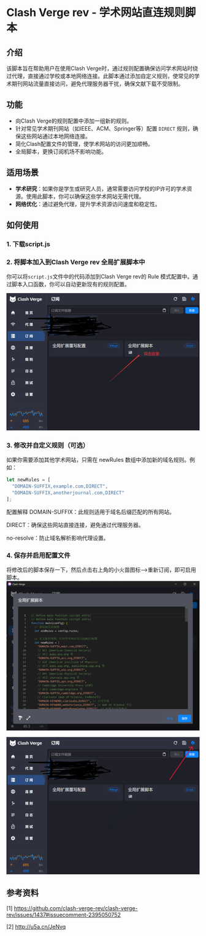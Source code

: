 # Clash Verge rev - 学术网站直连规则脚本

## 介绍

该脚本旨在帮助用户在使用Clash Verge时，通过规则配置确保访问学术网站时绕过代理，直接通过学校或本地网络连接。此脚本通过添加自定义规则，使常见的学术期刊网站流量直接访问，避免代理服务器干扰，确保文献下载不受限制。

## 功能

- 向Clash Verge的规则配置中添加一组新的规则。
- 针对常见学术期刊网站（如IEEE、ACM、Springer等）配置 `DIRECT` 规则，确保这些网站通过本地网络连接。
- 简化Clash配置文件的管理，使学术网站的访问更加顺畅。
- 全局脚本，更换订阅机场不影响功能。

## 适用场景

- **学术研究**：如果你是学生或研究人员，通常需要访问学校的IP许可的学术资源。使用此脚本，你可以确保这些学术网站无需代理。
- **网络优化**：通过避免代理，提升学术资源访问速度和稳定性。

## 如何使用

### 1. 下载script.js

### 2. 将脚本加入到Clash Verge rev 全局扩展脚本中
你可以将`script.js`文件中的代码添加到Clash Verge rev的 Rule 模式配置中。通过脚本入口函数，你可以自动更新现有的规则配置。

![双击-全局扩展脚本](全局扩展脚本-1.png)

### 3. 修改并自定义规则（可选）
如果你需要添加其他学术网站，只需在 newRules 数组中添加新的域名规则。例如：

```javascript
let newRules = [
  "DOMAIN-SUFFIX,example.com,DIRECT",
  "DOMAIN-SUFFIX,anotherjournal.com,DIRECT"
];
```
配置解释
DOMAIN-SUFFIX：此规则适用于域名后缀匹配的所有网站。

DIRECT：确保这些网站直接连接，避免通过代理服务器。

no-resolve：防止域名解析影响代理设置。
### 4. 保存并启用配置文件
将修改后的脚本保存一下，然后点击右上角的小火苗图标-->重新订阅，即可启用脚本。
![展示全局扩展脚本](全局扩展脚本-2.png)

![启用-全局扩展脚本](全局扩展脚本-3.png)


## 参考资料

[1] https://github.com/clash-verge-rev/clash-verge-rev/issues/1437#issuecomment-2395050752

[2] http://u5a.cn/JeNvq
